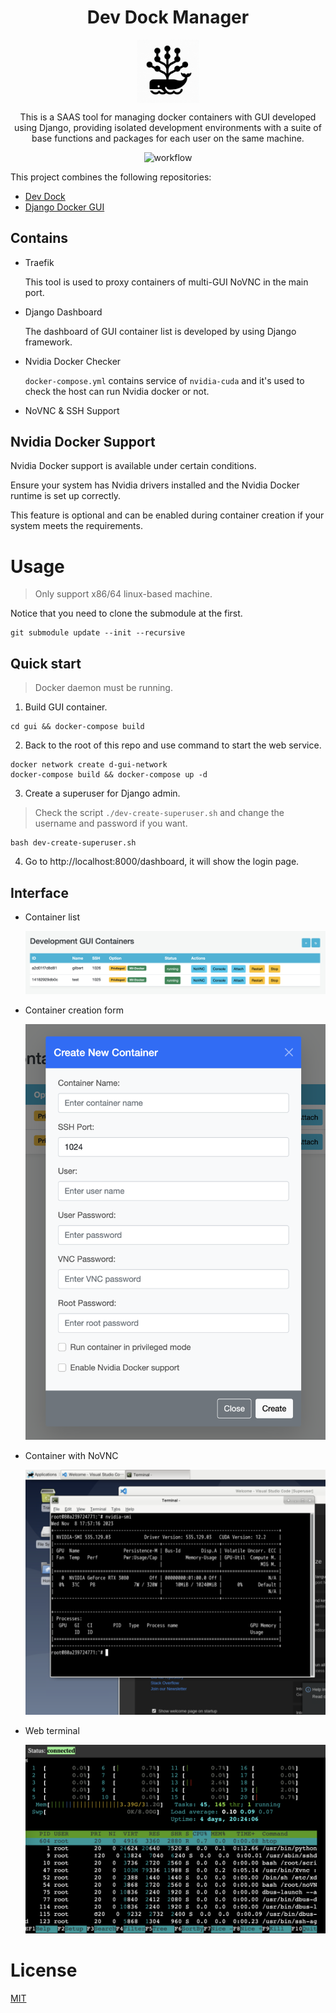 <div align="center" style="text-align: center">

# **Dev Dock Manager**

<p style="text-align: center">
  <img align="center" src="./doc/logo.png" alt="frame" width="20%" height="20%">
</p>

This is a SAAS tool for managing docker containers with GUI developed using Django, providing isolated development environments with a suite of base functions and packages for each user on the same machine.

![workflow](./doc/workflow.gif)

</div>

This project combines the following repositories:
- [Dev Dock](https://github.com/NatLee/dev-dock)
- [Django Docker GUI](https://github.com/NatLee/django-docker-gui)

## Contains

- Traefik

    This tool is used to proxy containers of multi-GUI NoVNC in the main port.

- Django Dashboard

    The dashboard of GUI container list is developed by using Django framework.

- Nvidia Docker Checker

    `docker-compose.yml` contains service of `nvidia-cuda` and it's used to check the host can run Nvidia docker or not.

- NoVNC & SSH Support

## Nvidia Docker Support

Nvidia Docker support is available under certain conditions.

Ensure your system has Nvidia drivers installed and the Nvidia Docker runtime is set up correctly.

This feature is optional and can be enabled during container creation if your system meets the requirements.

# Usage

> Only support x86/64 linux-based machine.

Notice that you need to clone the submodule at the first.

```
git submodule update --init --recursive
```

## Quick start

> Docker daemon must be running.

1. Build GUI container.

```
cd gui && docker-compose build
```

2. Back to the root of this repo and use command to start the web service.

```
docker network create d-gui-network
docker-compose build && docker-compose up -d
```

3. Create a superuser for Django admin.

> Check the script `./dev-create-superuser.sh` and change the username and password if you want.

```
bash dev-create-superuser.sh
```

4. Go to http://localhost:8000/dashboard, it will show the login page.

## Interface

- Container list

    ![container-list](./doc/container-list.png)

- Container creation form

    ![container-creation-form](./doc/container-creation-form.png)

- Container with NoVNC

    ![novnc-demo](./doc/novnc-demo.png)

- Web terminal

    ![web-terminal](./doc/web-terminal.png)

# License

[MIT](./LICENSE)

